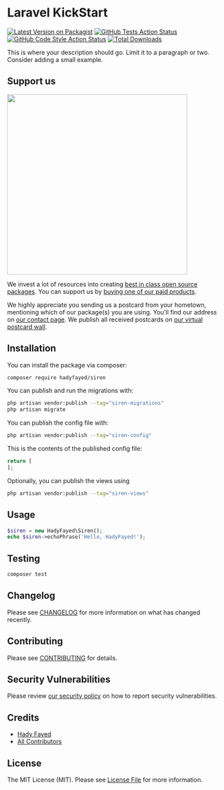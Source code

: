 # Laravel KickStart

[![Latest Version on Packagist](https://img.shields.io/packagist/v/hadyfayed/siren.svg?style=flat-square)](https://packagist.org/packages/hadyfayed/siren)
[![GitHub Tests Action Status](https://img.shields.io/github/workflow/status/hadyfayed/siren/run-tests?label=tests)](https://github.com/hadyfayed/siren/actions?query=workflow%3Arun-tests+branch%3Amain)
[![GitHub Code Style Action Status](https://img.shields.io/github/workflow/status/hadyfayed/siren/Check%20&%20fix%20styling?label=code%20style)](https://github.com/hadyfayed/siren/actions?query=workflow%3A"Check+%26+fix+styling"+branch%3Amain)
[![Total Downloads](https://img.shields.io/packagist/dt/hadyfayed/siren.svg?style=flat-square)](https://packagist.org/packages/hadyfayed/siren)

This is where your description should go. Limit it to a paragraph or two. Consider adding a small example.

## Support us

[<img src="https://github-ads.s3.eu-central-1.amazonaws.com/siren.jpg?t=1" width="419px" />](https://spatie.be/github-ad-click/siren)

We invest a lot of resources into creating [best in class open source packages](https://spatie.be/open-source). You can support us by [buying one of our paid products](https://spatie.be/open-source/support-us).

We highly appreciate you sending us a postcard from your hometown, mentioning which of our package(s) you are using. You'll find our address on [our contact page](https://spatie.be/about-us). We publish all received postcards on [our virtual postcard wall](https://spatie.be/open-source/postcards).

## Installation

You can install the package via composer:

```bash
composer require hadyfayed/siren
```

You can publish and run the migrations with:

```bash
php artisan vendor:publish --tag="siren-migrations"
php artisan migrate
```

You can publish the config file with:

```bash
php artisan vendor:publish --tag="siren-config"
```

This is the contents of the published config file:

```php
return [
];
```

Optionally, you can publish the views using

```bash
php artisan vendor:publish --tag="siren-views"
```

## Usage

```php
$siren = new HadyFayed\Siren();
echo $siren->echoPhrase('Hello, HadyFayed!');
```

## Testing

```bash
composer test
```

## Changelog

Please see [CHANGELOG](CHANGELOG.md) for more information on what has changed recently.

## Contributing

Please see [CONTRIBUTING](.github/CONTRIBUTING.md) for details.

## Security Vulnerabilities

Please review [our security policy](../../security/policy) on how to report security vulnerabilities.

## Credits

- [Hady Fayed](https://github.com/hadyfayed)
- [All Contributors](../../contributors)

## License

The MIT License (MIT). Please see [License File](LICENSE.md) for more information.

